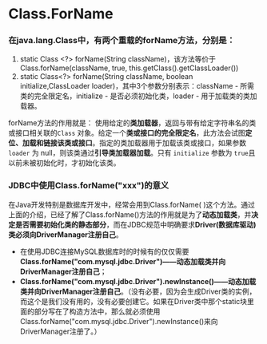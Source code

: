 # Class.ForName

### 在java.lang.Class中，有两个重载的forName方法，分别是：

1.  static Class <?> forName(String className)，该方法等价于Class.forName(className, true, this.getClass().getClassLoader())
2. static Class<?> forName(String className, boolean initialize,ClassLoader loader)，其中3个参数分别表示：className - 所需类的完全限定名，initialize - 是否必须初始化类，loader - 用于加载类的类加载器。

forName方法的作用就是：
使用给定的**类加载器**，返回与带有给定字符串名的类或接口相关联的`Class` 对象。给定一个**类或接口的完全限定名**，此方法会试图**定位、加载和链接该类或接口**。指定的类加载器用于加载该类或接口，如果参数`loader` 为 null，则该类通过**引导类加载器加载**。只有 `initialize` 参数为 `true`且以前未被初始化时，才初始化该类。

### JDBC中使用Class.forName("xxx")的意义

在Java开发特别是数据库开发中，经常会用到Class.forName( )这个方法。通过上面的介绍，已经了解了Class.forName()方法的作用就是为了**动态加载类**，并**决定是否需要初始化类的静态部分**，而在JDBC规范中明确要求**Driver(数据库驱动)类必须向DriverManager注册自己**。

* 在使用JDBC连接MySQL数据库时的时候有的仅仅需要**Class.forName("com.mysql.jdbc.Driver")——动态加载类并向DriverManager注册自己**；
* **Class.forName("com.mysql.jdbc.Driver").newInstance()——动态加载类并向DriverManager注册自己**。（没有必要，因为会生成Driver类的实例，而这个是我们没有用的，没有必要创建它。如果在Driver类中那个static块里面的部分写在了构造方法中，那么就必须使用Class.forName("com.mysql.jdbc.Driver").newInstance()来向DriverManager注册了。） 